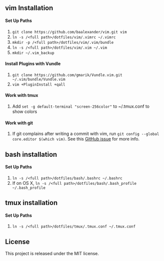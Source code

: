 
## vim Installation

#### Set Up Paths

1. `git clone https://github.com/baalexander/vim.git vim`
2. `ln -s /<full path>/dotfiles/vim/.vimrc ~/.vimrc`
3. `mkdir -p /<full path>/dotfiles/vim/.vim/bundle`
4. `ln -s /<full path>/dotfiles/vim/.vim ~/.vim`
5. `mkdir ~/.vim_backup`

#### Install Plugins with Vundle

1. `git clone https://github.com/gmarik/Vundle.vim.git ~/.vim/bundle/Vundle.vim`
2. `vim +PluginInstall +qall`

#### Work with tmux

1. Add `set -g default-terminal "screen-256color"` to ~/.tmux.conf to show
   colors

#### Work with git

1. If git complains after writing a commit with vim, run `git config --global
   core.editor $(which vim)`. See this [GitHub
   issue](https://github.com/gmarik/Vundle.vim/issues/167) for more info.


## bash installation

#### Set Up Paths

1. `ln -s /<full path>/dotfiles/bash/.bashrc ~/.bashrc`
2. If on OS X, `ln -s /<full path>/dotfiles/bash/.bash_profile ~/.bash_profile`


## tmux installation

#### Set Up Paths

1. `ln -s /<full path>/dotfiles/tmux/.tmux.conf ~/.tmux.conf`


## License

This project is released under the MIT license.

